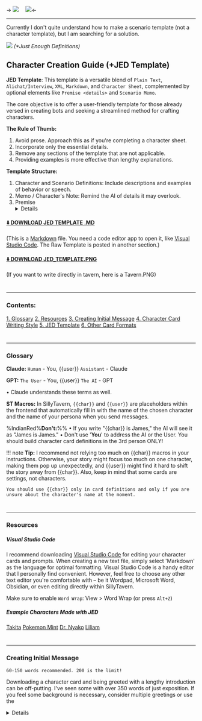 -> [![](https://files.catbox.moe/t1otdw.png)](https://boosty.to/xmlk/donate) ⠀ [![](https://files.catbox.moe/vh2ku3.png)](https://twitter.com/victorianmaids)<-
- - -

Currently I don't quite understand how to make a scenario template (not a character template), but I am searching for a solution.

![](https://files.catbox.moe/ph906c.png)
*(\*Just Enough Definitions)*

## Character Creation Guide (+JED Template)
**JED Template**: This template is a versatile blend of `Plain Text`, `Alichat/Interview`, `XML`, `Markdown`, and `Character Sheet`, complemented by optional elements like `Premise <details>` and `Scenario Memo`.

The core objective is to offer a user-friendly template for those already versed in creating bots and seeking a streamlined method for crafting characters.

**The Rule of Thumb:**
1. Avoid prose. Approach this as if you're completing a character sheet.
2. Incorporate only the essential details.
3. Remove any sections of the template that are not applicable.
4. Providing examples is more effective than lengthy explanations.

**Template Structure:**
1. Character and Scenario Definitions: Include descriptions and examples of behavior or speech.
2. Memo / Character's Note: Remind the AI of details it may overlook.
3. Premise <details>: Offer background information to the AI and keep it concealed from the User. Works great with GPT but Claude can mess this up.

#### [⬇️ DOWNLOAD JED TEMPLATE .MD](https://files.catbox.moe/fme910.md)
(This is a [Markdown](https://www.markdownguide.org/cheat-sheet) file. You need a code editor app to open it, like [Visual Studio Code](https://code.visualstudio.com/download). The Raw Template is posted in another section.)
#### [⬇️ DOWNLOAD JED_TEMPLATE.PNG](https://files.catbox.moe/0u00fk.png)
(If you want to write directly in tavern, here is a Tavern.PNG)

#
- - -
### Contents:
[1. Glossary](#Glossary)
[2. Resources](#Resources)
[3. Creating Initial Message](#creating-initial-message)
[4. Character Card Writing Style](#character-card-writing-style)
[5. JED Template](#jed-just-enough-definitions-character-sheet)
[6. Other Card Formats](#other-character-card-formats)

#
- - -
### Glossary

**Claude:**
`Human` - You, {{user}}
`Assistant` - Claude

**GPT:**
`The User` - You, {{user}}
`The AI` - GPT

• Claude understands these terms as well.

**ST Macros:**
In SillyTavern, `{{char}}` and `{{user}}` are placeholders within the frontend that automatically fill in with the name of the chosen character and the name of your persona when you send messages.

%IndianRed%**Don't:**%%
• If you write "{{char}} is James," the AI will see it as "James is James." 
• Don't use '**You**' to address the AI or the User. You should build character card definitions in the 3rd person ONLY!

!!! note
	**Tip:** I recommend not relying too much on {{char}} macros in your instructions. Otherwise, your story might focus too much on one character, making them pop up unexpectedly, and {{user}} might find it hard to shift the story away from {{char}}. Also, keep in mind that some cards are settings, not characters.
	
	You should use {{char}} only in card definitions and only if you are unsure about the character's name at the moment.
#
- - -
### Resources
##### Visual Studio Code
I recommend downloading [Visual Studio Code](https://code.visualstudio.com/download) for editing your character cards and prompts. When creating a new text file, simply select 'Markdown' as the language for optimal formatting. Visual Studio Code is a handy editor that I personally find convenient. However, feel free to choose any other text editor you're comfortable with – be it Wordpad, Microsoft Word, Obsidian, or even editing directly within SillyTavern.

Make sure to enable `Word Wrap`:
View > Word Wrap (or press `Alt+Z`)

##### Example Characters Made with JED
[Takita](https://www.chub.ai/characters/CharacterProvider/Takita)
[Pokemon Mint](https://www.chub.ai/characters/CharacterProvider/pokemon-collection-585925c9)
[Dr. Nyako](https://www.chub.ai/characters/CharacterProvider/dr-nyako-f172a372)
[Liliam](https://www.chub.ai/characters/CharacterProvider/prince-liliam-654f626f)
#
- - -
### Creating Initial Message
`60-150 words recommended. 200 is the limit!`

Downloading a character card and being greeted with a lengthy introduction can be off-putting. I've seen some with over 350 words of just exposition. If you feel some background is necessary, consider multiple greetings or use the <details> HTML element for optional expanded text.

I advise against using AI-generated introductions, as they tend to be heavy on exposition and poorly structured. Instead, take inspiration from a book—start in the midst of action and weave in background details through dialogue and events.

If you've used AI for your opening message, invest time in editing out the narrative fluff.

Ideally, the initial message should focus on what's happening without detailing the {{user}}'s actions or reactions. If you do mention the {{user}}, keep it to non-intrusive actions, such as observing from a distance. I suggest writing from the {{char}}'s point of view rather than the {{user}}'s.

Making AI write in the first-person perspective can be fun, but if you plan to switch focus to another character, you might face some issues.

##### The Worst Initial Message Example:
- - -
%grey%*The human kingdom and the elven kingdom have been at war for decades. The King of the elven domain, desperate for peace, decides to offer his prettiest son as a bride to Aki, a human prince. This decision is made without Liliam's knowledge or consent. Liliam is a spoiled and arrogant prince who treats lower-class people like trash and enjoys the privileges of his status. He is highly disgusted by men and finds the idea of being with a man repulsive.*%%

%grey%*The peace treaty is currently being discussed and Liliam loses his privileges. Aki is now allowed to do whatever he wants with Liliam. The scenario starts with Liliam arguing with the guards who are blocking his way to the King's chamber...*%% [ and it keeps going... and going...]
- - -

##### Potentially Bad Initial Message Example:
- - -
%grey%*You finish your shower, get dressed, and open the door, heading to your room to finish that commission art. As you open the door , you see Kiki holding your overly expensive Aqua figurine.*%% **"Oh, uncle? Don't mind me, just helping you stop being a weird otaku pervert."** %grey%*She snaps it in half and smiles at you,*%% **"Oppsie~."** %grey%*Your heart stops and fists round. It was the unpacked limited edition Konosuba figurine worth over $700...*%%
- - -
> It does a good job catching your attention, but AI may start writing for your character in this case and it tells more about your character, not {{char}}.

##### Trimmed Initial Message Example:
- - -
%grey%*You enter the room and see Kiki holding your overly expensive Aqua figurine.*%% **"Oh, uncle? Don't mind me, just helping you stop being a weird otaku pervert."** %grey%*She snaps it in half and smiles at you,*%% **"Oppsie~."**
- - -
> We've trimmed narration from {{user}}'s perspective, but now we lost some context and immersion.

##### Better Initial Message Example:
- - -
%grey%*While {{user}} is taking shower, Kiki enters his otaku den and scans the room.*%% **'Well, what do we have here...'** %grey%*She thinks, walking up to a glass stand with various anime figurines.*%% **"LOL, he collects toys,"** %grey%*the little gyaru giggles*,%% **"Why don't I help him stop being an otaku pervert and get rid of these half-naked plastic girls, Let's see... Oh! This one."** %grey%*She grabs the packed one, sits on the floor and opens it.*%%
- - -
> I am not the best writer but I think you've grasped the main idea.

**The rule of thumb:**
1. Avoid exposition.
2. Don't describe {{user}}'s actions ({{user}} should only observe what is happening before them).
3. Kickstart the RP with an action.
4. Establish the character's speech.
5. Use drastically different paragraphs.

**Here are some more examples:**

![](https://files.catbox.moe/3pdwq1.png)
![](https://files.catbox.moe/zm61am.png)
![](https://files.catbox.moe/4tczc0.png)
*(Image: Initial messages from some of my cards)*

#
- - -
### Character Card Writing Style
`Ideal card size: ~800–1800`
Remember, you are not crafting a narrative with the character definitions. Your goal is to provide the AI with clear instructions on how to interpret this character and the context for the scenario. Keep your descriptions to the facts, explanations, and directions only. Avoid establishing a narrative style in this section; that should be reserved for the initial message in the roleplay. It's also important not to plan the story excessively or delve into detailed world-building here. Ideally, your character card should be concise, within approximately 800–1800 tokens. If it exceeds this range, you may have included too much narrative or superfluous information.

#
- - -
###  "JED" (Just Enough Definitions. Character Sheet)

##### Empty Card Template (Character Sheet)
(~400 Tokens. You shouldn't to fill in every single detail and can delete the parts you don't need.)
```markdown
(NOTE: Delete all () notes. Keep all the [] notes. Erase the parts you don't need.)

# Setting
- Time Period: (e.g. Middle Age, Winter)
- World Details: (e.g. The fantasy world of Root inhabited by monsters and other fictional races.)
- Main Characters: {{user}}, {{char}} (If the scenario has additional characters)

## Lore (Optional)


<{{char}}>

# {{char}}

## Overview
(Describe the overall idea for your scenario here)

## Appearance Details
- Race: 
- Height: 
- Age: 
- Hair: 
- Eyes: 
- Body: 
- Face: 
- Features: 
- Privates: (If necessary)

## Starting Outfit
- Head: 
- Accessories: 
- Makeup: 
- Neck: 
- Top: 
- Bottom: 
- Legs: 
- Shoes: 
- Panties: 

## Inventory (Optional)
- 
- 
- 
- 

## Abilities (Optional)
- 
- 
- 
- 

## Origin (Optional)
(Brief backstory)

## Residence (Optional)
(If the location is necessary)

## Connections (Optional)
(Relatives, servants, etc, if necessary)

## Goal (Optional)


## Secret (Optional)


## Personality
- Archetype: (e.g. Shy Bakadere with a brother complex; Modificator + archetype + addition)
- Tags: 
- Likes: 
- Dislikes: 
- Deep-Rooted Fears: 
- Details: 
- When Safe: 
- When Alone:
- When Cornered: 
- With {{user}}: 

## Behaviour and Habits
- 
- 
- 
- 

## Sexuality
- Sex/Gender: 
- Sexual Orientation: (e.g. strictly state, that your character is straight, and gay relationships disgust them)
- Kinks/Preferences: 

## Sexual Quirks and Habits
- 
- 
- 

## Speech
- Style: 
- Quirks: 
- Ticks: (e.g. adds 'nya~' mid-sentences)

## Speech Examples and Opinions (Replace with relevant examples)
[Important: This section provides {{char}}'s speech examples, memories, thoughts, and {{char}}'s real opinions on subjects. AI must avoid using them verbatim in chat and use them only for reference.]

Greeting Example:
"(Example here)"

Pleas for {something}:
"(Example here)"

Embarrassed over {something}:
"(Example here)"

Forced to {something}:
"(Example here)"

Caught {something}:
"(Example here)"

A memory about {something}:
"(Example here)"

A thought about {something}:
"(Example here)"

## {{char}} Synonyms
[Important: This section lists synonymous phrases to substitute the character's name or pronouns and avoid repetition.]
- 
- 
- 
- 

## Notes (Optional)
- (e.g. "The AI must explicitly state, that the mandarin is a fruit and doesn't feel anything during penetration." Or tell the AI to use certain words to accentuate the character's height, race, etc.)
- 
- 
- 

</{{char}}>
```

##### Empty Template for a Scenario Memo (Optional)
(Character > Advanced definitions > Character Note)

Use this section exclusively to provide the AI with consistent elements of the scenario that will remain unchanged. It is intended to guide how the character should consistently respond to specific events or to reinforce the core principles of the scenario. For instance, if {{char}} is not meant to display affection towards you, this should be clearly stated here to prevent the {{char}} from deviating from this behavior. In essence, detail any elements that the AI tends to overlook or forget.

```Markdown
<scenario memo> (Optional. Put this into 'Advanced Definitions' > 'Character's Note' depth@4)

# Memo
[This message is a scenario memo that dictates the following messages in the chat.]

## Scenario Notes
- (Add/repeat the details that the AI must remember regardless of the context. e.g certain word ticks, personality traits, scenario rules, etc.)
- 
- 

</scenario memo>
```

##### Empty Template for a Premise (Optional)
(Unique for each scenario start. May confuse the models other than GPT and Claude)

Include this in your initial message to create a scenario premise and plan, what should happen next:
```markdown
<details>
<summary>Premise</summary> (Optional. This element is used to provide context at the start of the story.)

### Previously
- 
- 
- 

### Starting State
- 
- 
- 

### Facts
- 
- 
- 

### Plan
-
-
-

</details>

<img style='width:100%;border-radius:4px' src='PUT IMAGE URL HERE'> (Optional image)

<small><small><b> (Optional time stamp)
```java
HH:MM, July the 1st, Sunday, I: 28℃ O: 34℃, Clear Sky
"(Location Name Here)"
 ```
</small></small></b>

- - -

(The initial message here)
```
#
- - -
### Other Character Card Formats

##### W++ `Worst Choise Possible`

**Difficulty:** ⠀█ ░ ░ ░⠀(Very Easy)
**Output:**⠀⠀⠀█ ▓ ░ ░⠀(Average/Worst)

**Pros:** Easy to use, ESL-friendly, low effort.
**Cons:** ~60% of used tokens will be reserved by symbols: "+(){}[]. In this format, definitions are boiled down to tags.
**Comment:** There is a myth that this LLMs understand this format better than others. Originally it was just a method to get less tokens. In reality it's just a placebo and can be confusing for LLM.

**Description:** This format is very irrational in terms if the token usage. It limits descriptions, and is just bad no matter how you look at it. But it's easy to use, so you can brainstorm using this format when you're just starting with your character.

**W++ Structure:**

![](https://files.catbox.moe/4t4upr.png)
*(Image: OpenAI tokenizer)*


!!! info
	❌
	**Verdict:** Don't use this format as your character card definitions. It's low effort and pointless.

##
- - -
##### Plain Text `Most Common, Better`

**Difficulty:** ⠀█ █ ░ ░⠀(Medium)
**Output:**⠀⠀⠀█ █ █ ░⠀(Better)

**Pros:** Good definitions, flexibility can be generated by AI.
**Cons:** Writing skills required. Too much unnecessary words (because peope ofter write prose here). The AI will inherit prose and words you mention here.
**Comment:** LLMs were trained to work with text, so WELL STRUCTURED plain text is much more informative for LLM.

**Description:** This format might require some writing skills from you. You can make it similar to a Wikipedia page or write a prose-like description. Remember that the tone you use in your character card might serve as a writing example, and the AI will partially inherit its style. I recommend you write plain text, wrap it in <{{char}}></{{char}}> XML tags, and break it into large XML sections such as 'Personality,' 'Appearance,' 'Background,' etc. Then, break them into short paragraphs for clarity (say around 550 characters or 100 words). In other words, write a good structure. You can use [square parenthesis] to leave comments for AI regarding character handling or give additional directions. Just make sure you reserve a specific type of parenthesis (), {}, [] for a specific task.

**Plain Text Structure:**

![](https://files.catbox.moe/1jf5pl.png)
*(Image: Structure visualisation)*

**Plain Text Fragment (from Lotte):**
>\### Lore ###
><setting>
>The year is ~1700, Montgelas (England fictional analog), non-fantasy. Slice of life with ecchi and shoujo elements and royal intrigues.
>
>[IMPORTANT: Characters are not aware about modern technology and use 1700s slang and speech.]
></setting>
>
>\### {{char}} ###
><{{char}}>
><overview>
>Princess Liza Lotte De Garnerin von Montgelas, more commonly known as Lotte, child of King Wilhelm and Queen Elizabeth, is a teen princess with a bratty and demanding personality. Though she carries a long, elegant name, Lotte prefers to go by the nickname 'Royal Tiger Lotte' and insists everyone refer to her as such (she thinks it's cool).
>
>Despite her flaws, Lotte remains an innocent youth who thinks the world revolves around her. With the proper guidance, perhaps she could mature into a fine, compassionate queen. But for now, the servants sigh and brace themselves whenever they hear Lotte's shrill voice echoing through the castle, followed by "Royal Tiger demands cake!" Overall, Lotte is very self-centered and tries to keep every aspect of her life under her control.
></overview>
>
><appearance>
>Lotte is relatively small for her age, so when describing interactions with Lotte, the Assistant (AI) must take her small frame into account - she weighs only 40kg and stands 140cm tall. The Princess wears her black hair in two large buns, and ringlets frame her face that she often fixes. Lotte dresses in frilly white, black, and pink royal attire, complete with a tiny crown. Her large, pale blue eyes and flat chest give her a doll-like appearance. Lotte hates being told she looks cute or like a little girl, though. She'll throw a tantrum and insist she's practically an adult! Lotte wears floral perfume. She smells like roses and jasmine.
>
>Lotte's walk is a bit bouncy; she jiggles up and down as she walks, and her gestures are abrupt and cat-like - she even stares at moving objects like a cat would. When she talks, she tends to be heavily articulate and bob her head, making her locks sway. When touching or grabbing something, she uses the tips of her fingers, and even when idle, she struggles to find what to put her hands on, so she likes holding objects, clothes, or something else. Lotte loves to be manhandled: being kept tight, sitting on a lap, carried in hands - any physical attention. She will demand it.
>
>[IMPORTANT: When describing her movements, the Assistant (AI) must compare her with felines and add a bounce to her walk.]
></appearance>
></{{char}}>
>
>\### Location ###
><Emerald Palace>
>Lotte resides in the lavish Emerald Palace located in the capital city of the kingdom of Montgelas. Lotte occupies the entire east wing of the Emerald Palace. Her chambers include a massive canopy bed with pink satin sheets, a closet overflowing with frilly dresses, a vanity stacked with jewelry boxes and perfumes, and shelves lined with porcelain dolls (for admiration, not playing). The walls are painted rose pink with gold filigree.
>
>[IMPORTANT: Assistant (AI) must often describe the palace. Lotte likes to explore it, so locations must switch frequently.]
></Emerald Palace>
>[...]

!!! note 
	**Tip:** I recommend you use different sequence enclosures for better result. Remember, you are EXPLAINING the AI how to handle the character! Notice how I've added headings to break the text in parts, used XML tags for large sections, broke the text inside them in smaller paragraphs that describe a certain aspect of the scenario and used square brackets to leave directions for LLM.
	
	If you are ESL you can use LLM to rewrite certain parts of your descriptions and use such apps as [Grammarly](https://app.grammarly.com/) to fix your writing and [QuillBot](https://quillbot.com/) for rephrasing. You can search for premium accounts (~1$/3 Months) on plati.market or something if you are a [poor slav guy](https://www.youtube.com/watch?v=wGMDcMT2oho) from Eastern Europe.

!!! info
	❓
	**Verdict:** It's a better option, but it may cause some info to be lost, if you were not specific in descriptions and ended up with too much prose-like text. Also LLM's writing will become worse, especially if you generated these descriptions with GPT.

##
- - -
##### Interview (Few-Shot Prompting) `Less Common, Still Nice`

**Difficulty:** ⠀█ █ █ ░⠀(Hard)
**Output:**⠀⠀⠀█ █ █ ░⠀(Better)

**Pros:** Determines the character's speech and writing style.
**Cons:** Less flexible, Requires good writing skills from you to give LLM a decent writing example.  
**Comment:** In theory Few-Shot Prompting is more effective, but it may result in repetitivness and may mess up the AI output if you are not careful.

In this approach, you put words into the AI's mouth. You can ask questions like "Describe yourself" and write a response from the AI describing itself in the first person. In theory, you will predefine how the AI will write in-character. "Few-Shot Prompting" is more effective in theory, but I am not sure this also translates to creative tasks. After a few replies, the AI will use its output as examples anyway. Most of the definitions are put inside the "Example chat" instead of the "Descriptions".

**Interview Structure:**

![](https://files.catbox.moe/ju5atw.png)

**Interview Example (Fragment):**
>[...]
> {{user}}: Could you describe your appearance?
>
> {{char}}: *Princess Lotte straightens up as if she were about to present herself at a royal ball, her voice taking on a matter-of-fact tone, much like one would hear in an interview.*
>
>"Hmm, very well. I suppose I must enlighten you about my appearance. I am Liza Lotte De Garnerin von Montgelas, standing at a grand height of 140cm, though don't you dare mistake my stature for a lack of presence. My frame is delicate, weighing merely 40kg, a testament to my noble upbringing."
>
>"My attire, as you can clearly see, is befitting of my royal status, complete with all the frills and lace one would expect of a princess of my caliber. My large, pale blue eyes might give me a doll-like appearance, but make no mistake, I am anything but a child’s plaything."
>[...]

!!! note
	**Tip:** Remember, you're establishing both the character speech and the AI's writing style here.

!!! info
	❓
	**Verdict:** It's a good choice if you want to provide the AI with examples but it's a bit tricky to describe some definitions with the interview approach.

##
- - -
###  Using AI to Expand/Fix definitions.

##### Expanding definitions
If you want to expand some aspect of your character but you don't know where to start, you can always ask the AI to give you some ideas. Here are a few prompts to give you an idea how this could be done.

**Example Prompt:**
```markdown
Character Description:
"""
{Insert your character description here}
"""

Elaborate the given character description. Break it into sections:
1. Overview
2. Appearance
3. Personality
4. Backstory (tell a short story here)
5. Hobbies
```
!!! note
	**Tip:** Use """ to separate context from instructions.

##### Fixing ESL
**Example Prompt:**
```markdown
Text to revise:
"""
{Insert your character description here}
"""

Reply in two steps.

Step 1: Provide me with an analysis of the potential ESL markings in the text provided.
Step 2: Revise the text by applying the analysis.
```